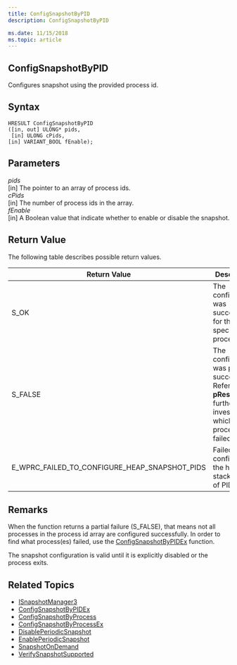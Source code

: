 ```yaml
---
title: ConfigSnapshotByPID 
description: ConfigSnapshotByPID

ms.date: 11/15/2018
ms.topic: article
---
```


## ConfigSnapshotByPID
Configures snapshot using the provided process id. 

## Syntax

```
HRESULT ConfigSnapshotByPID
([in, out] ULONG* pids,
 [in] ULONG cPids,
[in] VARIANT_BOOL fEnable);
```

## Parameters

*pids* <br/>
[in] The pointer to an array of process ids. <br/>
*cPids* <br/>
[in] The number of process ids in the array. <br/>
*fEnable* <br/>
[in] A Boolean value that indicate whether to enable or disable the snapshot.


## Return Value
The following table describes possible return values.

| Return Value | Description |
|--------------|-------------|
| S_OK	| The configuration was successful for the specified processes. |
| S_FALSE | The configuration was partially successful. Refer to **pResults** to further investigate which process failed.|
| E_WPRC_FAILED_TO_CONFIGURE_HEAP_SNAPSHOT_PIDS	 | Failed to configure the heap stack control of PID(s).|


## Remarks

When the function returns a partial failure (S_FALSE), that means not all processes in the process id array are configured successfully. In order to find what process(es) failed, use the [ConfigSnapshotByPIDEx](configsnapshotbypidex.md) function.

The snapshot configuration is valid until it is explicitly disabled or the process exits. 

## Related Topics

* [ISnapshotManager3](isnapshotmanager3.md)
* [ConfigSnapshotByPIDEx](configsnapshotbypidex.md)
* [ConfigSnapshotByProcess](configsnapshotbyprocess.md)
* [ConfigSnapshotByProcessEx](configsnapshotbyprocessex.md)
* [DisablePeriodicSnapshot](disableperiodicsnapshot.md)
* [EnablePeriodicSnapshot](enableperiodicsnapshot.md)
* [SnapshotOnDemand](snapshotondemand.md)
* [VerifySnapshotSupported](verifysnapshotsupported.md)